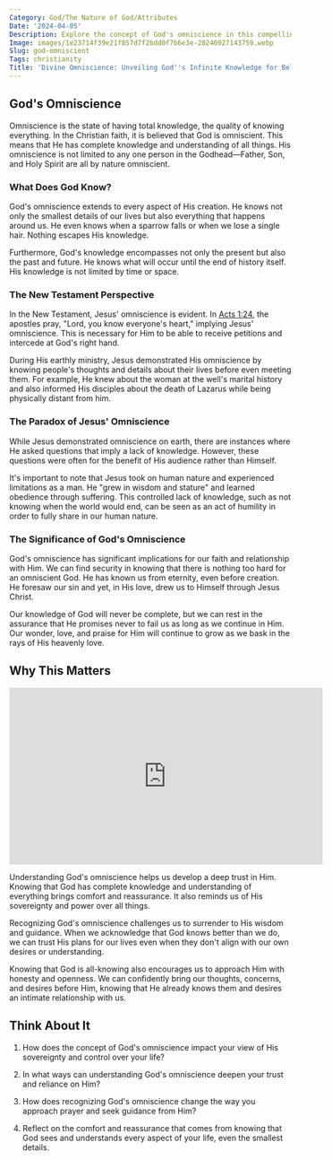 ```yaml
---
Category: God/The Nature of God/Attributes
Date: '2024-04-05'
Description: Explore the concept of God's omniscience in this compelling article, delving into the divine understanding of all things past, present, and future. Understand the depth of God's knowledge and wisdom.
Image: images/1e23714f39e21f857d7f2bdd0f7b6e3e-20240927143759.webp
Slug: god-omniscient
Tags: christianity
Title: 'Divine Omniscience: Unveiling God''s Infinite Knowledge for Believers'
---
```


## God's Omniscience

Omniscience is the state of having total knowledge, the quality of knowing everything. In the Christian faith, it is believed that God is omniscient. This means that He has complete knowledge and understanding of all things. His omniscience is not limited to any one person in the Godhead—Father, Son, and Holy Spirit are all by nature omniscient.

### What Does God Know?

God's omniscience extends to every aspect of His creation. He knows not only the smallest details of our lives but also everything that happens around us. He even knows when a sparrow falls or when we lose a single hair. Nothing escapes His knowledge.

Furthermore, God's knowledge encompasses not only the present but also the past and future. He knows what will occur until the end of history itself. His knowledge is not limited by time or space.

### The New Testament Perspective

In the New Testament, Jesus' omniscience is evident. In [Acts 1:24](https://www.bibleref.com/Acts/1/Acts-1-24.html), the apostles pray, "Lord, you know everyone's heart," implying Jesus' omniscience. This is necessary for Him to be able to receive petitions and intercede at God's right hand.

During His earthly ministry, Jesus demonstrated His omniscience by knowing people's thoughts and details about their lives before even meeting them. For example, He knew about the woman at the well's marital history and also informed His disciples about the death of Lazarus while being physically distant from him.

### The Paradox of Jesus' Omniscience

While Jesus demonstrated omniscience on earth, there are instances where He asked questions that imply a lack of knowledge. However, these questions were often for the benefit of His audience rather than Himself.

It's important to note that Jesus took on human nature and experienced limitations as a man. He "grew in wisdom and stature" and learned obedience through suffering. This controlled lack of knowledge, such as not knowing when the world would end, can be seen as an act of humility in order to fully share in our human nature.

### The Significance of God's Omniscience

God's omniscience has significant implications for our faith and relationship with Him. We can find security in knowing that there is nothing too hard for an omniscient God. He has known us from eternity, even before creation. He foresaw our sin and yet, in His love, drew us to Himself through Jesus Christ.

Our knowledge of God will never be complete, but we can rest in the assurance that He promises never to fail us as long as we continue in Him. Our wonder, love, and praise for Him will continue to grow as we bask in the rays of His heavenly love.

## Why This Matters


<iframe width="560" height="315" src="https://www.youtube.com/embed/iWkM-s28kiM" frameborder="0" allow="autoplay; encrypted-media" allowfullscreen></iframe>


Understanding God's omniscience helps us develop a deep trust in Him. Knowing that God has complete knowledge and understanding of everything brings comfort and reassurance. It also reminds us of His sovereignty and power over all things.

Recognizing God's omniscience challenges us to surrender to His wisdom and guidance. When we acknowledge that God knows better than we do, we can trust His plans for our lives even when they don't align with our own desires or understanding.

Knowing that God is all-knowing also encourages us to approach Him with honesty and openness. We can confidently bring our thoughts, concerns, and desires before Him, knowing that He already knows them and desires an intimate relationship with us.

## Think About It

1. How does the concept of God's omniscience impact your view of His sovereignty and control over your life?

2. In what ways can understanding God's omniscience deepen your trust and reliance on Him?

3. How does recognizing God's omniscience change the way you approach prayer and seek guidance from Him?

4. Reflect on the comfort and reassurance that comes from knowing that God sees and understands every aspect of your life, even the smallest details.